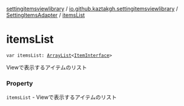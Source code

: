 [settingitemsviewlibrary](../../index.md) / [io.github.kaztakgh.settingitemsviewlibrary](../index.md) / [SettingItemsAdapter](index.md) / [itemsList](./items-list.md)

# itemsList

`var itemsList: `[`ArrayList`](https://kotlinlang.org/api/latest/jvm/stdlib/kotlin.collections/-array-list/index.html)`<`[`ItemInterface`](../-item-interface/index.md)`>`

Viewで表示するアイテムのリスト

### Property

`itemsList` - Viewで表示するアイテムのリスト